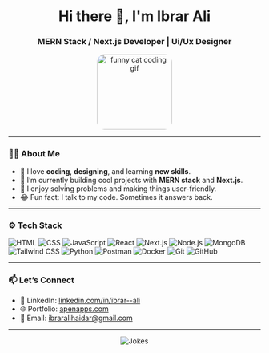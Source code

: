 <h1 align="center">Hi there 👋, I'm Ibrar Ali</h1>
<h3 align="center">MERN Stack / Next.js Developer | Ui/Ux Designer </h3>

<p align="center">
  <img src="https://media.giphy.com/media/bcKmIWkUMCjVm/giphy.gif" width="150" alt="funny cat coding gif" style="border-radius: 15px;" />
</p>

---

### 👨‍💻 About Me

- 🧠 I love **coding**, **designing**, and learning **new skills**.
- 💼 I’m currently building cool projects with **MERN stack** and **Next.js**.
- 🧩 I enjoy solving problems and making things user-friendly.
- 😂 Fun fact: I talk to my code. Sometimes it answers back.

---

### ⚙️ Tech Stack

![HTML](https://img.shields.io/badge/-HTML5-E34F26?style=flat&logo=html5&logoColor=white)
![CSS](https://img.shields.io/badge/-CSS3-1572B6?style=flat&logo=css3)
![JavaScript](https://img.shields.io/badge/-JavaScript-F7DF1E?style=flat&logo=javascript&logoColor=black)
![React](https://img.shields.io/badge/-React-61DAFB?style=flat&logo=react&logoColor=black)
![Next.js](https://img.shields.io/badge/-Next.js-000000?style=flat&logo=next.js&logoColor=white)
![Node.js](https://img.shields.io/badge/-Node.js-339933?style=flat&logo=node.js&logoColor=white)
![MongoDB](https://img.shields.io/badge/-MongoDB-47A248?style=flat&logo=mongodb&logoColor=white)
![Tailwind CSS](https://img.shields.io/badge/-Tailwind_CSS-38B2AC?style=flat&logo=tailwind-css&logoColor=white)
![Python](https://img.shields.io/badge/-Python-3776AB?style=flat&logo=python&logoColor=white)
![Postman](https://img.shields.io/badge/-Postman-FF6C37?style=flat&logo=postman&logoColor=white)
![Docker](https://img.shields.io/badge/-Docker-2496ED?style=flat&logo=docker&logoColor=white)
![Git](https://img.shields.io/badge/-Git-F05032?style=flat&logo=git&logoColor=white)
![GitHub](https://img.shields.io/badge/-GitHub-181717?style=flat&logo=github&logoColor=white)

---

### 📫 Let’s Connect

- 💬 LinkedIn: [linkedin.com/in/ibrar--ali](https://linkedin.com/in/ibrar--ali)
- 🌐 Portfolio: [apenapps.com](https://apenapps.com)
- 📧 Email: ibraralihaidar@gmail.com

---

<p align="center">
  <img src="https://readme-jokes.vercel.app/api" alt="Jokes" />
</p>
